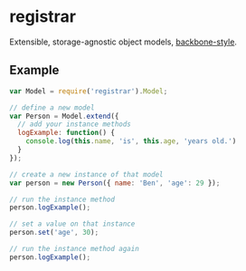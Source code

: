 registrar
=========
Extensible, storage-agnostic object models, [backbone-style](http://backbonejs.org/#Model).


Example
-------

```javascript
var Model = require('registrar').Model;

// define a new model
var Person = Model.extend({
  // add your instance methods
  logExample: function() {
    console.log(this.name, 'is', this.age, 'years old.')
  }
});

// create a new instance of that model
var person = new Person({ name: 'Ben', 'age': 29 });

// run the instance method
person.logExample();

// set a value on that instance
person.set('age', 30);

// run the instance method again
person.logExample();
```